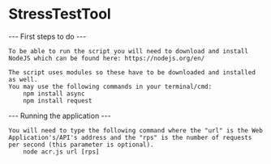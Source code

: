 # StressTestTool
--- First steps to do ---

	To be able to run the script you will need to download and install NodeJS which can be found here: https://nodejs.org/en/

	The script uses modules so these have to be downloaded and installed as well.
	You may use the following commands in your terminal/cmd:
		npm install async
		npm install request
	
--- Running the application ---

	You will need to type the following command where the "url" is the Web Application's/API's address and the "rps" is the number of requests per second (this parameter is optional).	
		node acr.js url [rps]
